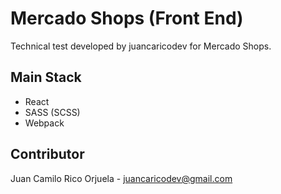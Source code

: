# Mercado Shops (Front End)
Technical test developed by juancaricodev for Mercado Shops.

## Main Stack
* React
* SASS (SCSS)
* Webpack

## Contributor
Juan Camilo Rico Orjuela - <juancaricodev@gmail.com>